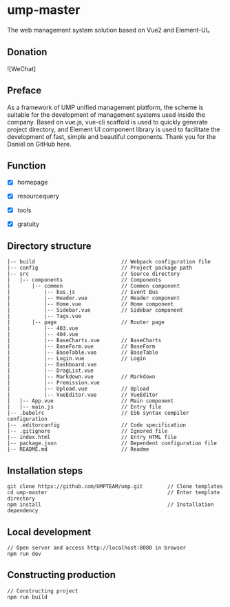 # ump-master #
The web management system solution based on Vue2 and Element-UI。

## Donation
![WeChat]

## Preface ##
As a framework of UMP unified management platform, the scheme is suitable for the development of management systems used inside the company. Based on vue.js, vue-cli scaffold is used to quickly generate project directory, and Element UI component library is used to facilitate the development of fast, simple and beautiful components. Thank you for the Daniel on GitHub here.

## Function ##
- [x] homepage
- [x] resourcequery
- [x] tools
- [x] gratuity


## Directory structure ##

	|-- build                            // Webpack configuration file
	|-- config                           // Project package path
	|-- src                              // Source directory
	|   |-- components                   // Components
	|       |-- common                   // Common component
	|           |-- bus.js           	 // Event Bus
	|           |-- Header.vue           // Header component
	|           |-- Home.vue           	 // Home component
	|           |-- Sidebar.vue          // Sidebar component
	|           |-- Tags.vue
	|       |-- page                   	 // Router page
	|           |-- 403.vue
	|           |-- 404.vue
	|           |-- BaseCharts.vue       // BaseCharts
	|           |-- BaseForm.vue         // BaseForm
	|           |-- BaseTable.vue        // BaseTable
	|           |-- Login.vue          	 // Login
	|           |-- Dashboard.vue
	|           |-- DragList.vue
	|           |-- Markdown.vue         // Markdown
	|           |-- Premission.vue
	|           |-- Upload.vue           // Upload
	|           |-- VueEditor.vue        // VueEditor
	|   |-- App.vue                      // Main component
	|   |-- main.js                      // Entry file
	|-- .babelrc                         // ES6 syntax compiler configuration
	|-- .editorconfig                    // Code specification
	|-- .gitignore                       // Ignored file
	|-- index.html                       // Entry HTML file
	|-- package.json                     // Dependent configuration file
	|-- README.md                        // Readme


## Installation steps ##

	git clone https://github.com/UMPTEAM/ump.git  		// Clone templates
	cd ump-master										// Enter template directory
	npm install											// Installation dependency

## Local development ##

	// Open server and access http://localhost:8080 in browser
	npm run dev

## Constructing production ##

	// Constructing project
	npm run build



